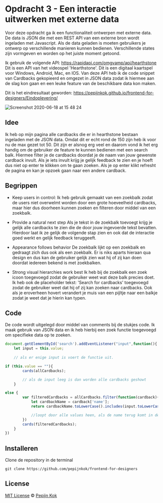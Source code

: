 # Opdracht 3 - Een interactie uitwerken met externe data

Voor deze opdracht ga ik een functionaliteit ontwerpen met externe data. De data is JSON die met een REST API van een externe bron wordt ingeladen met Javascript. Als de data geladen is moeten gebruikers je ontwerp op verschillende manieren kunnen bedienen. Verschillende states zijn vormgeven en worden op het juiste moment getoond.

Ik gebruik de volgende API: https://rapidapi.com/omgvamp/api/hearthstone
Dit is een API van het videospel 'Hearthstone'. Dit is een digitaal kaartspel voor Windows, Android, Mac, en IOS.
Van deze API heb ik de code snippet van Cardbacks gekopieerd en omgezet in JSON data zodat ik hiermee aan de slag kon gaan en een leuke feature van de beschikbare data kon maken.

Dit is het eindresultaat geworden:
https://pepijnkok.github.io/frontend-for-designers/Eindoplevering/

![Screenshot 2020-06-18 at 15 48 24](https://user-images.githubusercontent.com/59015908/85030559-dfae6c80-b17d-11ea-8446-be93fb89c0d7.png)

## Idee
Ik heb op mijn pagina alle cardbacks die er in hearthstone bestaan ingeladen met de JSON data. Omdat dit er echt rond de 150 zijn heb ik voor nu de max gezet tot 50. Dit zijn er alsnog erg veel en daarom vond ik het erg handig om de gebruiker de feature te kunnen bedienen met een search balk. Hiermee filter je de cardbacks doordat je de naam van jouw gewenste cardback invult.
Als je iets invult krijg je gelijk feedback te zien en je hoeft dus niet op enter te klikken om te gaan zoeken.
Als je op enter klikt refresht de pagina en kan je opzoek gaan naar een andere cardback.

## Begrippen
- Keep users in control:
Ik heb gebruik gemaakt van een zoekbalk zodat de users niet overwelmt worden door een grote hoeveelheid cardbacks, maar hier dus doorheen kunnen zoeken en filteren door middel van een zoekbalk.

- Provide a natural next step
Als je tekst in de zoekbalk toevoegt krijg je gelijk alle cardbacks te zien die de door jouw ingevoerde tekst bevatten.
Hierdoor laat ik ze gelijk de volgende stap zien en ook dat de interactie goed werkt en gelijk feedback teruggeeft.

- Appearance follows behavior
De zoekbalk lijkt op een zoekbalk en gedraagt zich dus ook als een zoekbalk. Er is niks aparts hieraan qua design en dus kan de gebruiker gelijk zien wat hij of zij kan doen doordat iedereen bekend is met zoekbalken.

- Strong visual hierarchies work best
Ik heb bij de zoekbalk een zoek icoon toegevoegd zodat de gebruiker weet wat deze balk precies doet.
Ik heb ook de placeholder tekst: 'Search for cardbacks' toegevoegd zodat de gebruiker weet dat hij of zij kan zoeken naar cardbacks.
Ook als je eroverheen hovert verandert je muis van een pijltje naar een balkje zodat je weet dat je hierin kan typen.

## Code
De code wordt uitgelegd door middel van comments bij de stukjes code. Ik maak gebruik van JSON data en ik heb hierbij een zoek functie toegevoegd om specifieke data op te zoeken. 

```javascript
document.getElementById('search').addEventListener("input",function(){
	let input = this.value;
    
	// als er enige input is voert de functie uit.
```


```javascript
if (this.value == ""){
		cards(allCardbacks);

		// als de input leeg is dan worden alle cardbacks geshowt
	}
```

```javascript
else {
		var filteredCardbacks = allCardbacks.filter(function(cardback){
			let cardbackName = cardback['name'];
			return cardbackName.toLowerCase().includes(input.toLowerCase());

			//loopt door alle values heen, als de name terug komt in de input is het true en laat hij hem erin. False wordt hij eruit gefilterd.
		})
		cards(filteredCardbacks);
	}
})
```

## Installeren
Clone de repository in de terminal

```
git clone https://github.com/pepijnkok/frontend-for-designers
```

## License

[MIT License](https://github.com/pepijnkok/frontend-for-designers/blob/master/LICENSE) © [Pepijn Kok](https://github.com/pepijnkok)
